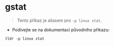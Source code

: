 # gstat

> Tento příkaz je aliasem pro `-p linux stat`.

- Podívejte se na dokumentaci původního příkazu:

`tldr -p linux stat`
